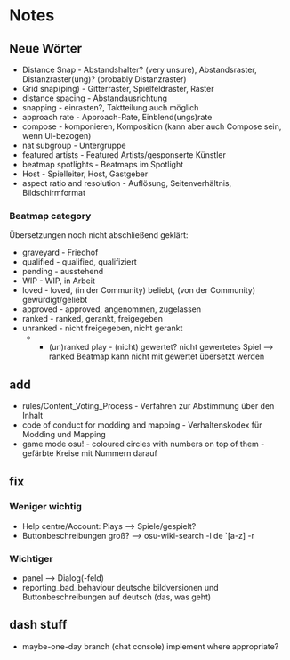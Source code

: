 # Notes

## Neue Wörter

- Distance Snap - Abstandshalter? (very unsure), Abstandsraster, Distanzraster(ung)? (probably Distanzraster)
- Grid snap(ping) - Gitterraster, Spielfeldraster, Raster
- distance spacing - Abstandausrichtung
- snapping - einrasten?, Taktteilung auch möglich
- approach rate - Approach-Rate, Einblend(ungs)rate
- compose - komponieren, Komposition (kann aber auch Compose sein, wenn UI-bezogen)
- nat subgroup - Untergruppe
- featured artists - Featured Artists/gesponserte Künstler
- beatmap spotlights - Beatmaps im Spotlight
- Host - Spielleiter, Host, Gastgeber
- aspect ratio and resolution - Auflösung, Seitenverhältnis, Bildschirmformat

### Beatmap category

Übersetzungen noch nicht abschließend geklärt:

- graveyard - Friedhof
- qualified - qualified, qualifiziert
- pending - ausstehend
- WIP - WIP, in Arbeit
- loved - loved, (in der Community) beliebt, (von der Community) gewürdigt/geliebt
- approved - approved, angenommen, zugelassen
- ranked - ranked, gerankt, freigegeben
- unranked - nicht freigegeben, nicht gerankt
  - - (un)ranked play - (nicht) gewertet? nicht gewertetes Spiel --> ranked Beatmap kann nicht mit gewertet übersetzt werden

## add

- rules/Content_Voting_Process - Verfahren zur Abstimmung über den Inhalt
- code of conduct for modding and mapping - Verhaltenskodex für Modding und Mapping
- game mode osu! - coloured circles with numbers on top of them - gefärbte Kreise mit Nummern darauf

## fix

### Weniger wichtig

- Help centre/Account: Plays --> Spiele/gespielt?
- Buttonbeschreibungen groß? --> osu-wiki-search -l de `[a-z] -r

### Wichtiger

- panel --> Dialog(-feld)
- reporting_bad_behaviour deutsche bildversionen und Buttonbeschreibungen auf deutsch (das, was geht)

## dash stuff

- maybe-one-day branch (chat console) implement where appropriate?
